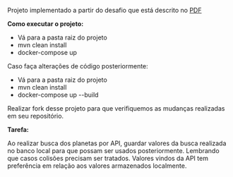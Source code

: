 Projeto implementado a partir do desafio que está descrito no [PDF](https://github.com/kevinbg012/starwars-project/blob/master/BackEndJava-API.pdf)

**Como executar o projeto:**

<ul>
<li>Vá para a pasta raiz do projeto</li>
<li>mvn clean install</li>
<li>docker-compose up</li>
</ul>

Caso faça alterações de código posteriormente:

<ul>
<li>Vá para a pasta raiz do projeto</li>
<li>mvn clean install</li>
<li>docker-compose up --build</li>
</ul>

Realizar fork desse projeto para que verifiquemos as mudanças realizadas em seu repositório.

**Tarefa:**

Ao realizar busca dos planetas por API, guardar valores da busca realizada no banco local para que possam ser usados posteriormente.
Lembrando que casos colisões precisam ser tratados. Valores vindos da API tem preferência em relação aos valores armazenados localmente.

